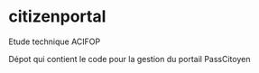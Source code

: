 # citizenportal
Etude technique ACIFOP

Dépot qui contient le code pour la gestion du portail PassCitoyen

